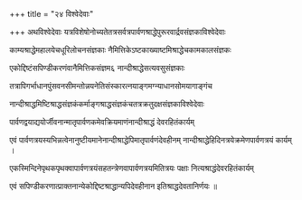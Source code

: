 +++
title = "२४ विश्वेदेवाः"

+++
अथविश्वेदेवाः यत्रविशेषोनोच्यतेतत्रसर्वत्रपार्वणश्राद्धेपुरूरवार्द्रवसंज्ञकाविश्वेदेवाः

काम्यश्राद्धेमहालयेचधूरिलोचनसंज्ञकाः नैमित्तिकेऽष्टकाख्याष्टमिश्राद्धेचकामकालसंज्ञकः

एकोद्दिष्टंसपिण्डीकरणंवानैमित्तिकसंज्ञम६ नान्दीश्राद्धेसत्यवसुसंज्ञकाः

तत्रापिगर्भाधानपुंसवनसीमन्तोन्नयनेतिसंस्कारत्नयाङ्गमग्न्याधानसोमयागाङ्गंच

नान्दीश्राद्धमिष्टिश्राद्धसंज्ञकंकर्माङ्गश्राद्धसंज्ञकंचतत्रक्रतुदक्षसंज्ञकाविश्वेदेवाः

पार्वणद्वयाद्ययोर्जीवनान्मातृपार्वणकमेवक्रियमाणंनान्दीश्राद्धं देवरहितंकार्यम्

एवं पार्वणत्रयस्यभिन्नत्वेनानुष्टीयमानेनान्दीश्राद्धेपिमातृपार्वणंदेवहीनम् नान्दीश्राद्धेहिदिनत्रयेक्रमेणपार्वणत्रयं कार्यम् ।

एकस्मिन्दिनेपृथकपृथक्वापार्वणत्रयंसहतन्त्रेणवापार्वणत्रयमितित्रयः पक्षाः नित्यश्राद्धंदेवरहितंकार्यम्

एवं सपिण्डीकरणात्प्राक्तनान्येकोद्दिष्टश्राद्धान्यपिदेवहीनान इतिश्राद्धदेवतानिर्णयः ॥
